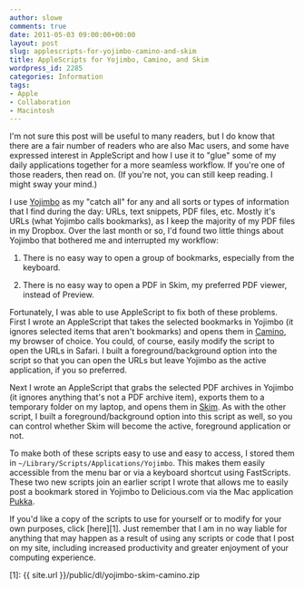 ```yaml
---
author: slowe
comments: true
date: 2011-05-03 09:00:00+00:00
layout: post
slug: applescripts-for-yojimbo-camino-and-skim
title: AppleScripts for Yojimbo, Camino, and Skim
wordpress_id: 2285
categories: Information
tags:
- Apple
- Collaboration
- Macintosh
---
```


I'm not sure this post will be useful to many readers, but I do know that there are a fair number of readers who are also Mac users, and some have expressed interest in AppleScript and how I use it to "glue" some of my daily applications together for a more seamless workflow. If you're one of those readers, then read on. (If you're not, you can still keep reading. I might sway your mind.)

I use [Yojimbo](http://www.barebones.com/products/yojimbo/) as my "catch all" for any and all sorts or types of information that I find during the day: URLs, text snippets, PDF files, etc. Mostly it's URLs (what Yojimbo calls bookmarks), as I keep the majority of my PDF files in my Dropbox. Over the last month or so, I'd found two little things about Yojimbo that bothered me and interrupted my workflow:

1. There is no easy way to open a group of bookmarks, especially from the keyboard.

2. There is no easy way to open a PDF in Skim, my preferred PDF viewer, instead of Preview.

Fortunately, I was able to use AppleScript to fix both of these problems. First I wrote an AppleScript that takes the selected bookmarks in Yojimbo (it ignores selected items that aren't bookmarks) and opens them in [Camino](http://www.caminobrowser.org/), my browser of choice. You could, of course, easily modify the script to open the URLs in Safari. I built a foreground/background option into the script so that you can open the URLs but leave Yojimbo as the active application, if you so preferred.

Next I wrote an AppleScript that grabs the selected PDF archives in Yojimbo (it ignores anything that's not a PDF archive item), exports them to a temporary folder on my laptop, and opens them in [Skim](http://skim-app.sourceforge.net/). As with the other script, I built a foreground/background option into this script as well, so you can control whether Skim will become the active, foreground application or not.

To make both of these scripts easy to use and easy to access, I stored them in `~/Library/Scripts/Applications/Yojimbo`. This makes them easily accessible from the menu bar or via a keyboard shortcut using FastScripts. These two new scripts join an earlier script I wrote that allows me to easily post a bookmark stored in Yojimbo to Delicious.com via the Mac application [Pukka](http://codesorcery.net/pukka).

If you'd like a copy of the scripts to use for yourself or to modify for your own purposes, click [here][1]. Just remember that I am in no way liable for anything that may happen as a result of using any scripts or code that I post on my site, including increased productivity and greater enjoyment of your computing experience.

[1]: {{ site.url }}/public/dl/yojimbo-skim-camino.zip
